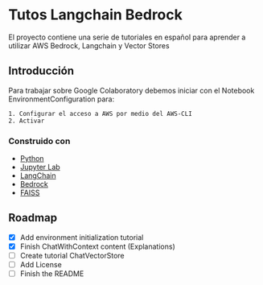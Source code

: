 # Tutos Langchain Bedrock 

El proyecto contiene una serie de tutoriales en español para aprender a utilizar AWS Bedrock, Langchain y Vector Stores

## Introducción 

Para trabajar sobre Google Colaboratory debemos iniciar con el Notebook EnvironmentConfiguration para: 

    1. Configurar el acceso a AWS por medio del AWS-CLI  
    2. Activar 

### Construido con

* [Python](https://www.python.org)
* [Jupyter Lab](https://jupyter.org)
* [LangChain](https://python.langchain.com)
* [Bedrock](https://aws.amazon.com/es/bedrock)
* [FAISS](https://github.com/facebookresearch/faiss)

<!-- ROADMAP -->
## Roadmap

- [x] Add environment initialization tutorial
- [x] Finish ChatWithContext content (Explanations)
- [ ] Create tutorial ChatVectorStore
- [ ] Add License
- [ ] Finish the README